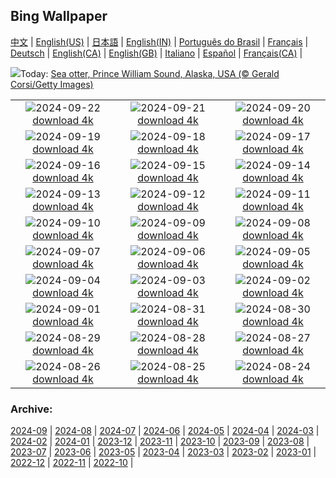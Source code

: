 ## Bing Wallpaper
[中文](README.md) |                     [English(US)](en-US.md) |                     [日本語](ja-JP.md) |                     [English(IN)](en-IN.md) |                     [Português do Brasil](pt-BR.md) |                     [Français](fr-FR.md) |                     [Deutsch](de-DE.md) |                     [English(CA)](en-CA.md) |                     [English(GB)](en-GB.md) |                     [Italiano](it-IT.md) |                     [Español](es-ES.md) |                     [Français(CA)](fr-CA.md) |                    

![](https://www.bing.com/th?id=OHR.IcebergOtter_EN-IN0982120054_UHD.jpg&w=1000)Today: [Sea otter, Prince William Sound, Alaska, USA (© Gerald Corsi/Getty Images)](https://www.bing.com/th?id=OHR.IcebergOtter_EN-IN0982120054_UHD.jpg)

|      |      |      |
| :----: | :----: | :----: |
|![](https://www.bing.com/th?id=OHR.BadaBagh_EN-IN0375946006_UHD.jpg&pid=hp&w=384&h=216&rs=1&c=4)2024-09-22 [download 4k](https://www.bing.com/th?id=OHR.BadaBagh_EN-IN0375946006_UHD.jpg)|![](https://www.bing.com/th?id=OHR.MunichBeerfest_EN-IN6726777088_UHD.jpg&pid=hp&w=384&h=216&rs=1&c=4)2024-09-21 [download 4k](https://www.bing.com/th?id=OHR.MunichBeerfest_EN-IN6726777088_UHD.jpg)|![](https://www.bing.com/th?id=OHR.OcracokeLight_EN-IN6376239162_UHD.jpg&pid=hp&w=384&h=216&rs=1&c=4)2024-09-20 [download 4k](https://www.bing.com/th?id=OHR.OcracokeLight_EN-IN6376239162_UHD.jpg)|
|![](https://www.bing.com/th?id=OHR.PiratePlayground_EN-IN4927123173_UHD.jpg&pid=hp&w=384&h=216&rs=1&c=4)2024-09-19 [download 4k](https://www.bing.com/th?id=OHR.PiratePlayground_EN-IN4927123173_UHD.jpg)|![](https://www.bing.com/th?id=OHR.GujoHachiman_EN-IN9529217040_UHD.jpg&pid=hp&w=384&h=216&rs=1&c=4)2024-09-18 [download 4k](https://www.bing.com/th?id=OHR.GujoHachiman_EN-IN9529217040_UHD.jpg)|![](https://www.bing.com/th?id=OHR.MidAutumnSingapore_EN-IN2546411546_UHD.jpg&pid=hp&w=384&h=216&rs=1&c=4)2024-09-17 [download 4k](https://www.bing.com/th?id=OHR.MidAutumnSingapore_EN-IN2546411546_UHD.jpg)|
|![](https://www.bing.com/th?id=OHR.SunriseWallabies_EN-IN8975505298_UHD.jpg&pid=hp&w=384&h=216&rs=1&c=4)2024-09-16 [download 4k](https://www.bing.com/th?id=OHR.SunriseWallabies_EN-IN8975505298_UHD.jpg)|![](https://www.bing.com/th?id=OHR.SantaCruzHummer_EN-IN8727128444_UHD.jpg&pid=hp&w=384&h=216&rs=1&c=4)2024-09-15 [download 4k](https://www.bing.com/th?id=OHR.SantaCruzHummer_EN-IN8727128444_UHD.jpg)|![](https://www.bing.com/th?id=OHR.RapaNuiSunrise_EN-IN8068654010_UHD.jpg&pid=hp&w=384&h=216&rs=1&c=4)2024-09-14 [download 4k](https://www.bing.com/th?id=OHR.RapaNuiSunrise_EN-IN8068654010_UHD.jpg)|
|![](https://www.bing.com/th?id=OHR.PointReyes_EN-IN7769414761_UHD.jpg&pid=hp&w=384&h=216&rs=1&c=4)2024-09-13 [download 4k](https://www.bing.com/th?id=OHR.PointReyes_EN-IN7769414761_UHD.jpg)|![](https://www.bing.com/th?id=OHR.DolphinReunion_EN-IN7368159128_UHD.jpg&pid=hp&w=384&h=216&rs=1&c=4)2024-09-12 [download 4k](https://www.bing.com/th?id=OHR.DolphinReunion_EN-IN7368159128_UHD.jpg)|![](https://www.bing.com/th?id=OHR.AkshardhamDL_EN-IN1118148366_UHD.jpg&pid=hp&w=384&h=216&rs=1&c=4)2024-09-11 [download 4k](https://www.bing.com/th?id=OHR.AkshardhamDL_EN-IN1118148366_UHD.jpg)|
|![](https://www.bing.com/th?id=OHR.BridgeLisbon_EN-IN7053832547_UHD.jpg&pid=hp&w=384&h=216&rs=1&c=4)2024-09-10 [download 4k](https://www.bing.com/th?id=OHR.BridgeLisbon_EN-IN7053832547_UHD.jpg)|![](https://www.bing.com/th?id=OHR.IguazuRainbow_EN-IN6797774904_UHD.jpg&pid=hp&w=384&h=216&rs=1&c=4)2024-09-09 [download 4k](https://www.bing.com/th?id=OHR.IguazuRainbow_EN-IN6797774904_UHD.jpg)|![](https://www.bing.com/th?id=OHR.StockholmLibrary_EN-IN6522849602_UHD.jpg&pid=hp&w=384&h=216&rs=1&c=4)2024-09-08 [download 4k](https://www.bing.com/th?id=OHR.StockholmLibrary_EN-IN6522849602_UHD.jpg)|
|![](https://www.bing.com/th?id=OHR.GaneshaIdol_EN-IN0545844303_UHD.jpg&pid=hp&w=384&h=216&rs=1&c=4)2024-09-07 [download 4k](https://www.bing.com/th?id=OHR.GaneshaIdol_EN-IN0545844303_UHD.jpg)|![](https://www.bing.com/th?id=OHR.GlenariffPark_EN-IN6316433789_UHD.jpg&pid=hp&w=384&h=216&rs=1&c=4)2024-09-06 [download 4k](https://www.bing.com/th?id=OHR.GlenariffPark_EN-IN6316433789_UHD.jpg)|![](https://www.bing.com/th?id=OHR.TIFF2024_EN-IN3142242773_UHD.jpg&pid=hp&w=384&h=216&rs=1&c=4)2024-09-05 [download 4k](https://www.bing.com/th?id=OHR.TIFF2024_EN-IN3142242773_UHD.jpg)|
|![](https://www.bing.com/th?id=OHR.DuskyOwls_EN-IN2854960722_UHD.jpg&pid=hp&w=384&h=216&rs=1&c=4)2024-09-04 [download 4k](https://www.bing.com/th?id=OHR.DuskyOwls_EN-IN2854960722_UHD.jpg)|![](https://www.bing.com/th?id=OHR.AlpineLakes_EN-IN2610017297_UHD.jpg&pid=hp&w=384&h=216&rs=1&c=4)2024-09-03 [download 4k](https://www.bing.com/th?id=OHR.AlpineLakes_EN-IN2610017297_UHD.jpg)|![](https://www.bing.com/th?id=OHR.RhinoMother_EN-IN4208210232_UHD.jpg&pid=hp&w=384&h=216&rs=1&c=4)2024-09-02 [download 4k](https://www.bing.com/th?id=OHR.RhinoMother_EN-IN4208210232_UHD.jpg)|
|![](https://www.bing.com/th?id=OHR.ThamesLondon_EN-IN2201451554_UHD.jpg&pid=hp&w=384&h=216&rs=1&c=4)2024-09-01 [download 4k](https://www.bing.com/th?id=OHR.ThamesLondon_EN-IN2201451554_UHD.jpg)|![](https://www.bing.com/th?id=OHR.DjanetAlgeria_EN-IN1880956214_UHD.jpg&pid=hp&w=384&h=216&rs=1&c=4)2024-08-31 [download 4k](https://www.bing.com/th?id=OHR.DjanetAlgeria_EN-IN1880956214_UHD.jpg)|![](https://www.bing.com/th?id=OHR.WhaleSharkDay_EN-IN1617510782_UHD.jpg&pid=hp&w=384&h=216&rs=1&c=4)2024-08-30 [download 4k](https://www.bing.com/th?id=OHR.WhaleSharkDay_EN-IN1617510782_UHD.jpg)|
|![](https://www.bing.com/th?id=OHR.CastellfollitSpain_EN-IN0193235815_UHD.jpg&pid=hp&w=384&h=216&rs=1&c=4)2024-08-29 [download 4k](https://www.bing.com/th?id=OHR.CastellfollitSpain_EN-IN0193235815_UHD.jpg)|![](https://www.bing.com/th?id=OHR.ParalympicsParis_EN-IN0481603176_UHD.jpg&pid=hp&w=384&h=216&rs=1&c=4)2024-08-28 [download 4k](https://www.bing.com/th?id=OHR.ParalympicsParis_EN-IN0481603176_UHD.jpg)|![](https://www.bing.com/th?id=OHR.YoungCaiman_EN-IN9705347910_UHD.jpg&pid=hp&w=384&h=216&rs=1&c=4)2024-08-27 [download 4k](https://www.bing.com/th?id=OHR.YoungCaiman_EN-IN9705347910_UHD.jpg)|
|![](https://www.bing.com/th?id=OHR.PalmyraAtoll_EN-IN9487861231_UHD.jpg&pid=hp&w=384&h=216&rs=1&c=4)2024-08-26 [download 4k](https://www.bing.com/th?id=OHR.PalmyraAtoll_EN-IN9487861231_UHD.jpg)|![](https://www.bing.com/th?id=OHR.GolcondaFort_EN-IN3908727493_UHD.jpg&pid=hp&w=384&h=216&rs=1&c=4)2024-08-25 [download 4k](https://www.bing.com/th?id=OHR.GolcondaFort_EN-IN3908727493_UHD.jpg)|![](https://www.bing.com/th?id=OHR.KatahdinWoods_EN-IN9245397268_UHD.jpg&pid=hp&w=384&h=216&rs=1&c=4)2024-08-24 [download 4k](https://www.bing.com/th?id=OHR.KatahdinWoods_EN-IN9245397268_UHD.jpg)|


### Archive:
[2024-09](archive/en-IN/202409/README.md) | [2024-08](archive/en-IN/202408/README.md) | [2024-07](archive/en-IN/202407/README.md) | [2024-06](archive/en-IN/202406/README.md) | [2024-05](archive/en-IN/202405/README.md) | [2024-04](archive/en-IN/202404/README.md) | [2024-03](archive/en-IN/202403/README.md) | [2024-02](archive/en-IN/202402/README.md) | [2024-01](archive/en-IN/202401/README.md) | [2023-12](archive/en-IN/202312/README.md) | [2023-11](archive/en-IN/202311/README.md) | [2023-10](archive/en-IN/202310/README.md) | [2023-09](archive/en-IN/202309/README.md) | [2023-08](archive/en-IN/202308/README.md) | [2023-07](archive/en-IN/202307/README.md) | [2023-06](archive/en-IN/202306/README.md) | [2023-05](archive/en-IN/202305/README.md) | [2023-04](archive/en-IN/202304/README.md) | [2023-03](archive/en-IN/202303/README.md) | [2023-02](archive/en-IN/202302/README.md) | [2023-01](archive/en-IN/202301/README.md) | [2022-12](archive/en-IN/202212/README.md) | [2022-11](archive/en-IN/202211/README.md) | [2022-10](archive/en-IN/202210/README.md) | 